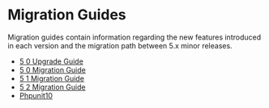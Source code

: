 # Migration Guides

Migration guides contain information regarding the new features introduced in
each version and the migration path between 5.x minor releases.

- [5 0 Upgrade Guide](5-0-upgrade-guide)
- [5 0 Migration Guide](5-0-migration-guide)
- [5 1 Migration Guide](5-1-migration-guide)
- [5 2 Migration Guide](5-2-migration-guide)
- [Phpunit10](phpunit10)
